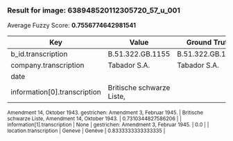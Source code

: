 ### Result for image: 638948520112305720_57_u_001
Average Fuzzy Score: **0.7556774642981541**
<small>

| Key | Value | Ground Truth | Score |
| --- | --- | --- | --- |
| b_id.transcription | B.51.322.GB.1155 | B.51.322.GB.1155. | 0.9696969696969697 |
| company.transcription | Tabador S.A. | Tabador S.A. | 1.0 |
| date |  |  | 1.0 |
| information[0].transcription | Britische schwarze Liste,
Amendment 14, Oktober 1943.
gestrichen:
Amendment 3, Februar 1945. | Britische schwarze Liste,
Amendment 14, Oktober 1943. | 0.7310344827586206 |
| information[1].transcription | None | gestrichen:
Amendment 3, Februar 1945. | 0.0 |
| location.transcription | Geneve | Genève | 0.8333333333333335 |

</small>
